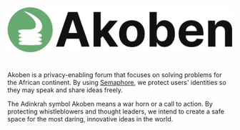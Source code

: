 ![Akoben](image.png)

#
Akoben is a privacy-enabling forum that focuses on solving problems for the African continent. By using [Semaphore](https://semaphore.pse.dev/), we protect users' identities so they may speak and share ideas freely. 

The Adinkrah symbol Akoben means a war horn or a call to action. By protecting whistleblowers and thought leaders, we intend to create a safe space for the most daring, innovative ideas in the world.